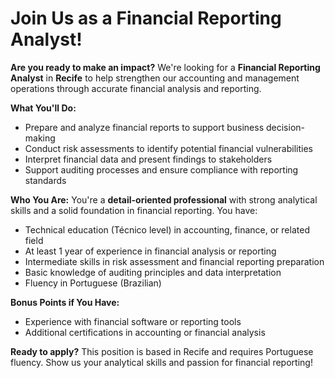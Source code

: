 # Join Us as a Financial Reporting Analyst!

**Are you ready to make an impact?** We're looking for a **Financial Reporting Analyst** in **Recife** to help strengthen our accounting and management operations through accurate financial analysis and reporting.

**What You'll Do:**
- Prepare and analyze financial reports to support business decision-making
- Conduct risk assessments to identify potential financial vulnerabilities
- Interpret financial data and present findings to stakeholders
- Support auditing processes and ensure compliance with reporting standards

**Who You Are:**
You're a **detail-oriented professional** with strong analytical skills and a solid foundation in financial reporting. You have:
- Technical education (Técnico level) in accounting, finance, or related field
- At least 1 year of experience in financial analysis or reporting
- Intermediate skills in risk assessment and financial reporting preparation
- Basic knowledge of auditing principles and data interpretation
- Fluency in Portuguese (Brazilian)

**Bonus Points if You Have:**
- Experience with financial software or reporting tools
- Additional certifications in accounting or financial analysis

**Ready to apply?** This position is based in Recife and requires Portuguese fluency. Show us your analytical skills and passion for financial reporting!